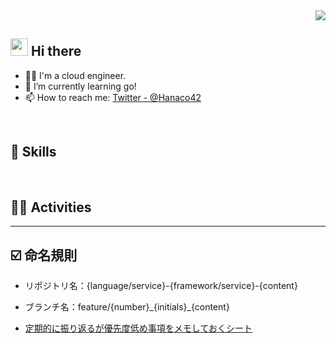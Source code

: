 <!-- 1. GitHub usernameを変更 -->
<div align="right">
  <img src="https://komarev.com/ghpvc/?username=username" />
</div>

<!-- 2. プロフィールや連絡先を変更 -->
## <img src="https://media.giphy.com/media/hvRJCLFzcasrR4ia7z/giphy.gif" width="28"> Hi there

- 🧑‍💻 I'm a cloud engineer.
- 🌱 I’m currently learning go!
- 📫 How to reach me: [Twitter - @Hanaco42](https://twitter.com/Hanaco42)
<br>


<!-- 3. 好きな技術スタックに変更 -->
<!-- ライトモート：theme=light, ダークモート：theme=dark -->
<!-- アイコンの選択肢一覧：https://arc.net/l/quote/zizyykfh -->
## 🌱 Skills
<!-- img alt="my skills" src="https://skillicons.dev/icons?theme=dark&perline=7&i=html,css,js,ts,react,next,figma,python,fastapi,go,docker,terraform,aws,gcp" / -->
<br>


<!-- 4. GitHub usernameを変更, 2箇所 -->
<!-- ライトモート：theme=light, ダークモート：theme=vue-dark  -->
## 🏃‍♀️ Activities
<div align="left"> 
  <!--img alt="Top Langs" height="170px" src="https://github-readme-stats.vercel.app/api?username=username&theme=vue-dark&layout=compact" /-->
  <!--img alt="github stats" height="170px" src="https://github-readme-stats.vercel.app/api/top-langs/?username=username&theme=vue-dark&layout=compact" /-->
</div>


<!--
This repository is a ✨ _special_ ✨ repository because its `README.md` (this file) appears on your GitHub profile.

Here are some ideas to get you started:

- 🔭 I’m currently working on ...
- 🌱 I’m currently learning ...
- 👯 I’m looking to collaborate on ...
- 🤔 I’m looking for help with ...
- 💬 Ask me about ...
- 📫 How to reach me: ...
- 😄 Pronouns: ...
- ⚡ Fun fact: ...
-->

---
## ☑️ 命名規則
- リポジトリ名：{language/service}-{framework/service}-{content}
- ブランチ名：feature/{number}\_{initials}\_{content}

- [定期的に振り返るが優先度低め事項をメモしておくシート](https://docs.google.com/spreadsheets/d/e/2PACX-1vQpXDYm-1INi8sCqHJo6mOzuz1o5IwRlo-mgcLqvLIKE3lN2LuJfO69oSdSwDH2PAGykUm-9sMWv0Dx/pubhtml)

<!--
**hanakonako42/hanakonako42** is a ✨ _special_ ✨ repository because its `README.md` (this file) appears on your GitHub profile.

Here are some ideas to get you started:

- 🔭 I’m currently working on ...
- 🌱 I’m currently learning ...
- 👯 I’m looking to collaborate on ...
- 🤔 I’m looking for help with ...
- 💬 Ask me about ...
- 📫 How to reach me: ...
- 😄 Pronouns: ...
- ⚡ Fun fact: ...
-->
